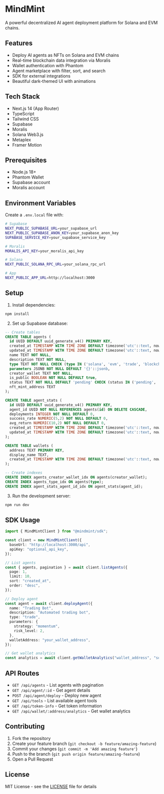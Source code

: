 # MindMint

A powerful decentralized AI agent deployment platform for Solana and EVM chains.

## Features

- Deploy AI agents as NFTs on Solana and EVM chains
- Real-time blockchain data integration via Moralis
- Wallet authentication with Phantom
- Agent marketplace with filter, sort, and search
- SDK for external integrations
- Beautiful dark-themed UI with animations

## Tech Stack

- Next.js 14 (App Router)
- TypeScript
- Tailwind CSS
- Supabase
- Moralis
- Solana Web3.js
- Metaplex
- Framer Motion

## Prerequisites

- Node.js 18+
- Phantom Wallet
- Supabase account
- Moralis account

## Environment Variables

Create a `.env.local` file with:

```bash
# Supabase
NEXT_PUBLIC_SUPABASE_URL=your_supabase_url
NEXT_PUBLIC_SUPABASE_ANON_KEY=your_supabase_anon_key
SUPABASE_SERVICE_KEY=your_supabase_service_key

# Moralis
MORALIS_API_KEY=your_moralis_api_key

# Solana
NEXT_PUBLIC_SOLANA_RPC_URL=your_solana_rpc_url

# App
NEXT_PUBLIC_APP_URL=http://localhost:3000
```

## Setup

1. Install dependencies:

```bash
npm install
```

2. Set up Supabase database:

```sql
-- Create tables
CREATE TABLE agents (
  id UUID DEFAULT uuid_generate_v4() PRIMARY KEY,
  created_at TIMESTAMP WITH TIME ZONE DEFAULT timezone('utc'::text, now()) NOT NULL,
  updated_at TIMESTAMP WITH TIME ZONE DEFAULT timezone('utc'::text, now()) NOT NULL,
  name TEXT NOT NULL,
  description TEXT NOT NULL,
  type TEXT NOT NULL CHECK (type IN ('solana', 'evm', 'trade', 'blockchain')),
  parameters JSONB NOT NULL DEFAULT '{}'::jsonb,
  creator_wallet TEXT NOT NULL,
  is_public BOOLEAN NOT NULL DEFAULT true,
  status TEXT NOT NULL DEFAULT 'pending' CHECK (status IN ('pending', 'active', 'failed')),
  nft_mint_address TEXT
);

CREATE TABLE agent_stats (
  id UUID DEFAULT uuid_generate_v4() PRIMARY KEY,
  agent_id UUID NOT NULL REFERENCES agents(id) ON DELETE CASCADE,
  deployments INTEGER NOT NULL DEFAULT 0,
  success_rate NUMERIC(5,2) NOT NULL DEFAULT 0,
  avg_return NUMERIC(10,2) NOT NULL DEFAULT 0,
  created_at TIMESTAMP WITH TIME ZONE DEFAULT timezone('utc'::text, now()) NOT NULL,
  updated_at TIMESTAMP WITH TIME ZONE DEFAULT timezone('utc'::text, now()) NOT NULL
);

CREATE TABLE wallets (
  address TEXT PRIMARY KEY,
  display_name TEXT,
  created_at TIMESTAMP WITH TIME ZONE DEFAULT timezone('utc'::text, now()) NOT NULL
);

-- Create indexes
CREATE INDEX agents_creator_wallet_idx ON agents(creator_wallet);
CREATE INDEX agents_type_idx ON agents(type);
CREATE INDEX agent_stats_agent_id_idx ON agent_stats(agent_id);
```

3. Run the development server:

```bash
npm run dev
```

## SDK Usage

```typescript
import { MindMintClient } from "@mindmint/sdk";

const client = new MindMintClient({
  baseUrl: "http://localhost:3000/api",
  apiKey: "optional_api_key",
});

// List agents
const { agents, pagination } = await client.listAgents({
  page: 1,
  limit: 10,
  sort: "created_at",
  order: "desc",
});

// Deploy agent
const agent = await client.deployAgent({
  name: "Trading Bot",
  description: "Automated trading bot",
  type: "trade",
  parameters: {
    strategy: "momentum",
    risk_level: 2,
  },
  walletAddress: "your_wallet_address",
});

// Get wallet analytics
const analytics = await client.getWalletAnalytics("wallet_address", "solana");
```

## API Routes

- `GET /api/agents` - List agents with pagination
- `GET /api/agent/:id` - Get agent details
- `POST /api/agent/deploy` - Deploy new agent
- `GET /api/tools` - List available agent tools
- `GET /api/token-info` - Get token information
- `GET /api/wallet/:address/analytics` - Get wallet analytics

## Contributing

1. Fork the repository
2. Create your feature branch (`git checkout -b feature/amazing-feature`)
3. Commit your changes (`git commit -m 'Add amazing feature'`)
4. Push to the branch (`git push origin feature/amazing-feature`)
5. Open a Pull Request

## License

MIT License - see the [LICENSE](LICENSE) file for details
